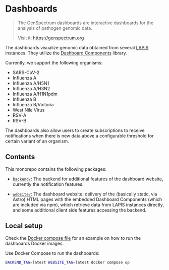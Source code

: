 # Dashboards

> The GenSpectrum dashboards are interactive dashboards for the analysis of pathogen genomic data.
> 
> Visit it: https://genspectrum.org

The dashboards visualize genomic data obtained from several [LAPIS](https://github.com/GenSpectrum/LAPIS) instances.
They utilize the [Dashboard Components](https://github.com/GenSpectrum/dashboard-components) library.

Currently, we support the following organisms:

- SARS-CoV-2
- Influenza A
- Influenza A/H5N1
- Influenza A/H3N2
- Influenza A/H1N1pdm
- Influenza B
- Influenza B/Victoria
- West Nile Virus
- RSV-A
- RSV-B

The dashboards also allow users to create subscriptions to receive notifications
when there is new data above a configurable threshold for certain variant of an organism.

## Contents

This monorepo contains the following packages:

- [`backend/`](./backend): The backend for additional features of the dashboard website, currently the notification features.

- [`website/`](./website): The dashboard website: delivery of the (basically static, via Astro) HTML pages with the embedded Dashboard Components (which are included via npm), which retrieve data from LAPIS instances directly, and some additional client side features accessing the backend.

## Local setup

Check the [Docker compose file](docker-compose.yml) for an example on how to run the dashboards Docker images.

Use Docker Compose to run the dashboards:
```bash
BACKEND_TAG=latest WEBSITE_TAG=latest docker compose up
```
